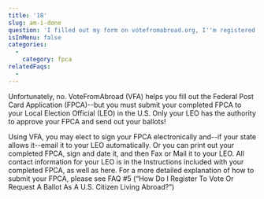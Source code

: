 ```yaml
---
title: '18'
slug: am-i-done
question: 'I filled out my form on votefromabroad.org, I''m registered to vote now, right?'
isInMenu: false
categories:
  - 
    category: fpca
relatedFaqs:
  -
---
```

Unfortunately, no. VoteFromAbroad (VFA) helps you fill out the Federal Post Card Application (FPCA)--but you must submit your completed FPCA to your Local Election Official (LEO) in the U.S. Only your LEO has the authority to approve your FPCA and send out your ballots!

Using VFA, you may elect to sign your FPCA electronically and--if your state allows it--email it to your LEO automatically. Or you can print out your completed FPCA, sign and date it, and then Fax or Mail it to your LEO. All contact information for your LEO is in the Instructions included with your completed FPCA, as well as here. For a more detailed explanation of how to submit your FPCA, please see FAQ #5 (“How Do I Register To Vote Or Request A Ballot As A U.S. Citizen Living Abroad?”)